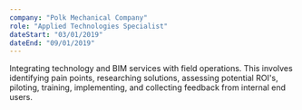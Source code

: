 ```yaml
---
company: "Polk Mechanical Company"
role: "Applied Technologies Specialist"
dateStart: "03/01/2019"
dateEnd: "09/01/2019"
---
```


Integrating technology and BIM services with field operations. This involves identifying pain points, researching solutions, assessing potential ROI's, piloting, training, implementing, and collecting feedback from internal end users.
